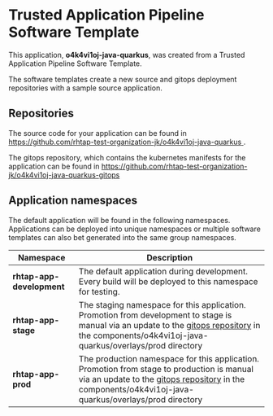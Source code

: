 # Trusted Application Pipeline Software Template

This application, **o4k4vi1oj-java-quarkus**, was created from a Trusted Application Pipeline Software Template.

The software templates create a new source and gitops deployment repositories with a sample source application. 

## Repositories

The source code for your application can be found in [https://github.com/rhtap-test-organization-jk/o4k4vi1oj-java-quarkus ](https://github.com/rhtap-test-organization-jk/o4k4vi1oj-java-quarkus ).
 
The gitops repository, which contains the kubernetes manifests for the application can be found in 
[https://github.com/rhtap-test-organization-jk/o4k4vi1oj-java-quarkus-gitops ](https://github.com/rhtap-test-organization-jk/o4k4vi1oj-java-quarkus-gitops ) 

## Application namespaces 

The default application will be found in the following namespaces. Applications can be deployed into unique namespaces or multiple software templates can also bet generated into the same group namespaces.  

|  Namespace   |  Description   |  
| -------- | -------- |   
| **rhtap-app-development** | The default application during development. Every build will be deployed to this namespace for testing. | 
| **rhtap-app-stage** | The staging namespace for this application. Promotion from development to stage is manual via an update to the [gitops repository](https://github.com/rhtap-test-organization-jk/o4k4vi1oj-java-quarkus-gitops ) in the components/o4k4vi1oj-java-quarkus/overlays/prod directory |  
| **rhtap-app-prod** | The production namespace for this application. Promotion from stage to production is manual via an update to the [gitops repository](https://github.com/rhtap-test-organization-jk/o4k4vi1oj-java-quarkus-gitops ) in the components/o4k4vi1oj-java-quarkus/overlays/prod directory | 
